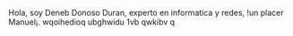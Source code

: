 Hola, soy Deneb Donoso Duran, experto en informatica y redes, !un placer Manuel¡.
wqoihedioq ubghwidu  1vb qwkibv q
